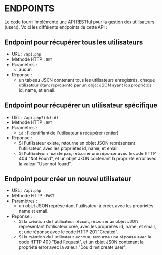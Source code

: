 # ENDPOINTS
Le code fourni implémente une API RESTful pour la gestion des utilisateurs (users). Voici les différents endpoints de cette API :
## Endpoint pour récupérer tous les utilisateurs
- URL : `/api.php`
- Méthode HTTP : `GET`
- Paramètres : 
    - aucun
- Réponse : 
    - un tableau JSON contenant tous les utilisateurs enregistrés, chaque utilisateur étant représenté par un objet JSON ayant les propriétés id, name, et email.
## Endpoint pour récupérer un utilisateur spécifique
- URL : `/api.php?id={id}`
- Méthode HTTP : `GET`
- Paramètres :
    - `id` : l'identifiant de l'utilisateur à récupérer (entier)
- Réponse : 
    - Si l'utilisateur existe, retourne un objet JSON représentant l'utilisateur, avec les propriétés id, name, et email. 
    - Si l'utilisateur n'existe pas, retourne une réponse avec le code HTTP 404 "Not Found", et un objet JSON contenant la propriété error avec la valeur "User not found".
## Endpoint pour créer un nouvel utilisateur
- URL : `/api.php`
- Méthode HTTP : `POST`
- Paramètres : 
    - un objet JSON représentant l'utilisateur à créer, avec les propriétés name et email.
- Réponse :
    - Si la création de l'utilisateur réussit, retourne un objet JSON représentant l'utilisateur créé, avec les propriétés id, name, et email, et une réponse avec le code HTTP 201 "Created".
    - Si la création de l'utilisateur échoue, retourne une réponse avec le code HTTP 400 "Bad Request", et un objet JSON contenant la propriété error avec la valeur "Could not create user".